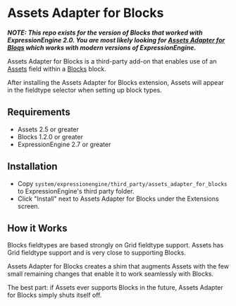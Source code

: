 # Assets Adapter for Blocks

***NOTE: This repo exists for the version of Blocks that worked with ExpressionEngine 2.0. You are most likely looking for [Assets Adapter for Bloqs][aafb] which works with modern versions of ExpressionEngine.***

Assets Adapter for Blocks is a third-party add-on that enables use of an
[Assets][assets] field within a [Blocks][eeblocks] block.

After installing the Assets Adapter for Blocks extension, Assets will appear
in the fieldtype selector when setting up block types.


## Requirements

* Assets 2.5 or greater
* Blocks 1.2.0 or greater
* ExpressionEngine 2.7 or greater


## Installation

* Copy `system/expressionengine/third_party/assets_adapter_for_blocks` to
  ExpressionEngine's third party folder.
* Click "Install" next to Assets Adapter for Blocks under the Extensions
  screen.


## How it Works

Blocks fieldtypes are based strongly on Grid fieldtype support. Assets has
Grid fieldtype support and is very close to supporting Blocks.

Assets Adapter for Blocks creates a shim that augments Assets with the few
small remaining changes that enable it to work seamlessly with Blocks.

The best part: if Assets ever supports Blocks in the future, Assets Adapter
for Blocks simply shuts itself off.


[assets]: https://devot-ee.com/add-ons/assets
[eeblocks]: https://eeblocks.com
[aafb]: https://github.com/litzinger/assets-adapter-for-bloqs

